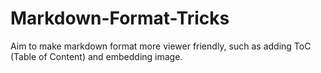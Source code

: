 # Markdown-Format-Tricks
Aim to make markdown format more viewer friendly, such as adding ToC (Table of Content) and embedding image.
